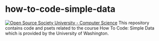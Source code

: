 # how-to-code-simple-data

[![Open Source Society University - Computer Science](https://img.shields.io/badge/OSSU-computer--science-blue.svg)](https://github.com/ossu/computer-science)
This repository contains code and psets related to the course How To Code: Simple Data which is provided by the University of Washington.
